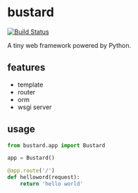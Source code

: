 # bustard

[![Build Status](https://travis-ci.org/mozillazg/bustard.svg?branch=master)](https://travis-ci.org/mozillazg/bustard)

A tiny web framework powered by Python.


## features

* template
* router
* orm
* wsgi server


## usage

```python
from bustard.app import Bustard

app = Bustard()

@app.route('/')
def helloword(request):
    return 'hello world'
```
